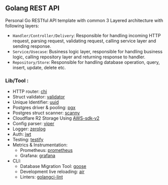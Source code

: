 ## Golang REST API
Personal Go RESTful API template with common 3 Layered architecture with following layers:
- `Handler/Controller/Delivery`: Responsible for handling incoming HTTP request, parsing request, validating request, calling service layer and sending response.
- `Service/Usecase`: Business logic layer, responsible for handling business logic, calling repository layer and returning response to handler.
- `Repository/Store`: Responsible for handling database operation, query, insert, update, delete etc.

### Lib/Tool :
- HTTP router: [chi](https://github.com/go-chi/chi)
- Struct validator: [validator](https://github.com/go-playground/validator)
- Unique Identifier: [uuid](https://github.com/google/uuid)
- Postgres driver & pooling: [pgx](https://github.com/jackc/pgx)
- Postgres struct scanner: [scanny](https://github.com/georgysavva/scany)
- Cloudflare R2 Storage Using [AWS-sdk-v2](https://github.com/aws/aws-sdk-go-v2)
- Config parser: [viper](https://github.com/spf13/viper)
- Logger: [zerolog](https://github.com/rs/zerolog) 
- Auth: [jwt](https://github.com/golang-jwt/jwt)
- Testing: [testify](https://github.com/stretchr/testify)
- Metrics & Instrumentation:
    - Prometheus: [prometheus](https://github.com/prometheus/client_golang)
    - Grafana: [grafana](https://grafana.com)
- CLI:
    - Database Migration Tool: [goose](https://github.com/pressly/goose)
    - Development live reloading: [air](https://github.com/cosmtrek/air)
    - Linters: [golangci-lint](https://github.com/golangci/golangci-lint)
